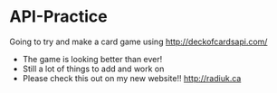 # API-Practice
Going to try and make a card game using http://deckofcardsapi.com/

* The game is looking better than ever!
* Still a lot of things to add and work on
* Please check this out on my new website!! http://radiuk.ca
